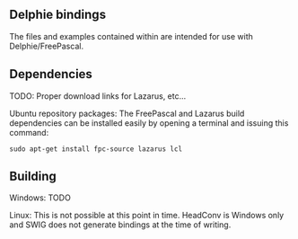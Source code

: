 Delphie bindings
----------------

The files and examples contained within are intended for use with Delphie/FreePascal.

Dependencies
------------

TODO: Proper download links for Lazarus, etc...

Ubuntu repository packages:
The FreePascal and Lazarus build dependencies can be installed easily by opening a terminal and issuing this command:
```
sudo apt-get install fpc-source lazarus lcl
```
Building
--------

Windows: TODO

Linux: This is not possible at this point in time. HeadConv is Windows only and SWIG does not generate bindings at the time of writing.

